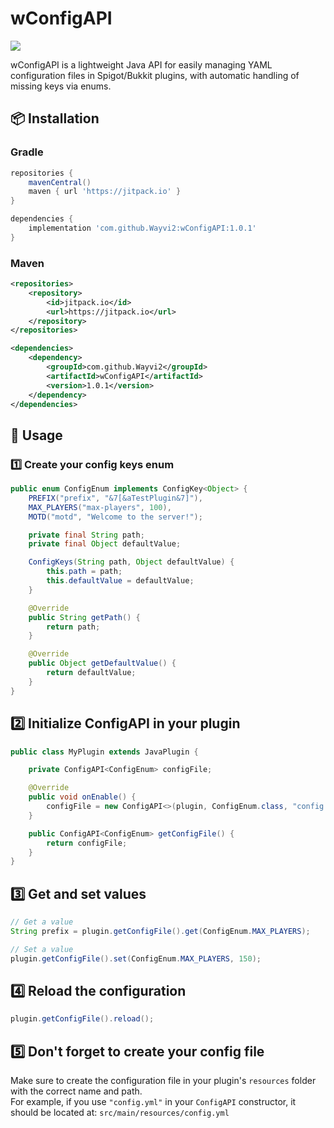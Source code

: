 

# wConfigAPI

[![](https://jitpack.io/v/Wayvi2/wConfigAPI.svg)](https://jitpack.io/#Wayvi2/wConfigAPI)

wConfigAPI is a lightweight Java API for easily managing YAML configuration files in Spigot/Bukkit plugins, with automatic handling of missing keys via enums.

## 📦 Installation

### Gradle
```gradle
repositories {
    mavenCentral()
    maven { url 'https://jitpack.io' }
}

dependencies {
    implementation 'com.github.Wayvi2:wConfigAPI:1.0.1'
}
```
### Maven
```xml
<repositories>
    <repository>
        <id>jitpack.io</id>
        <url>https://jitpack.io</url>
    </repository>
</repositories>

<dependencies>
    <dependency>
        <groupId>com.github.Wayvi2</groupId>
        <artifactId>wConfigAPI</artifactId>
        <version>1.0.1</version>
    </dependency>
</dependencies>
```
## 📖 Usage

### 1️⃣ Create your config keys enum
```java
public enum ConfigEnum implements ConfigKey<Object> {
    PREFIX("prefix", "&7[&aTestPlugin&7]"),
    MAX_PLAYERS("max-players", 100),
    MOTD("motd", "Welcome to the server!");

    private final String path;
    private final Object defaultValue;

    ConfigKeys(String path, Object defaultValue) {
        this.path = path;
        this.defaultValue = defaultValue;
    }

    @Override
    public String getPath() {
        return path;
    }

    @Override
    public Object getDefaultValue() {
        return defaultValue;
    }
}
```
## 2️⃣ Initialize ConfigAPI in your plugin

```java
public class MyPlugin extends JavaPlugin {

    private ConfigAPI<ConfigEnum> configFile;

    @Override
    public void onEnable() {
        configFile = new ConfigAPI<>(plugin, ConfigEnum.class, "config.yml");
    }

    public ConfigAPI<ConfigEnum> getConfigFile() {
        return configFile;
    }
}
```
## 3️⃣ Get and set values

```java
// Get a value
String prefix = plugin.getConfigFile().get(ConfigEnum.MAX_PLAYERS);

// Set a value
plugin.getConfigFile().set(ConfigEnum.MAX_PLAYERS, 150);
```
## 4️⃣ Reload the configuration

```java
plugin.getConfigFile().reload();
```
## 5️⃣ Don't forget to create your config file

Make sure to create the configuration file in your plugin's `resources` folder with the correct name and path.  
For example, if you use `"config.yml"` in your `ConfigAPI` constructor, it should be located at: `src/main/resources/config.yml`

